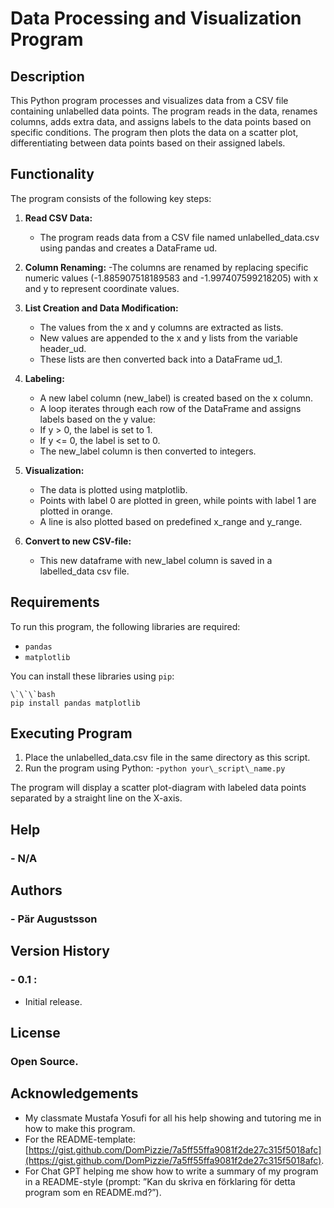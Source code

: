 # Data Processing and Visualization Program

## Description
This Python program processes and visualizes data from a CSV file containing unlabelled data points. The program reads in the data, renames columns, adds extra data, and assigns labels to the data points based on specific conditions. The program then plots the data on a scatter plot, differentiating between data points based on their assigned labels.

## Functionality
The program consists of the following key steps:

1. **Read CSV Data:** 
	- The program reads data from a CSV file named unlabelled\_data.csv using pandas and creates a DataFrame ud.
2. **Column Renaming:** 
	-The columns are renamed by replacing specific numeric values (-1.885907518189583 and -1.997407599218205) with x and y to represent coordinate values.

3. **List Creation and Data Modification:**
	- The values from the x and y columns are extracted as lists.
	- New values are appended to the x and y lists from the variable header\_ud.
	- These lists are then converted back into a DataFrame ud\_1.
4. **Labeling:**
	- A new label column (new\_label) is created based on the x column.
	- A loop iterates through each row of the DataFrame and assigns labels based on the y value:
	- If y \> 0, the label is set to 1.
	- If y \<= 0, the label is set to 0.
	- The new\_label column is then converted to integers.
5. **Visualization:**
	- The data is plotted using matplotlib.
	- Points with label 0 are plotted in green, while points with label 1 are plotted in orange.
	- A line is also plotted based on predefined x\_range and y\_range.
6. **Convert to new CSV-file:**
	- This new dataframe with new\_label column is saved in a labelled\_data csv file.

## Requirements
To run this program, the following libraries are required:
- `pandas`
- `matplotlib`

You can install these libraries using `pip`:

	\`\`\`bash
	pip install pandas matplotlib

## Executing Program
1. Place the unlabelled\_data.csv file in the same directory as this script.
2. Run the program using Python:
	-`python your\_script\_name.py`

The program will display a scatter plot-diagram with labeled data points separated by a straight line on the X-axis.

## Help
### - N/A
## Authors
### - Pär Augustsson
## Version History
### - 0.1 :
- Initial release. 
## License
### Open Source.
## Acknowledgements 
- My classmate Mustafa Yosufi for all his help showing and tutoring me in how to make this program.
- For the README-template:[https://gist.github.com/DomPizzie/7a5ff55ffa9081f2de27c315f5018afc](https://gist.github.com/DomPizzie/7a5ff55ffa9081f2de27c315f5018afc).
- For Chat GPT helping me show how to write a summary of my program in a README-style (prompt: ”Kan du skriva en förklaring för detta program som en README.md?”).


